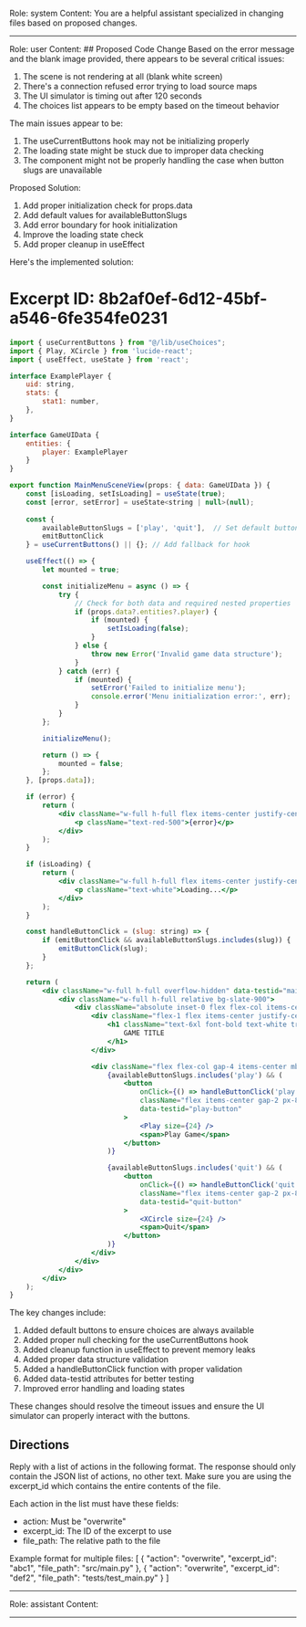 Role: system
Content: You are a helpful assistant specialized in changing files based on proposed changes.
__________________
Role: user
Content: ## Proposed Code Change
Based on the error message and the blank image provided, there appears to be several critical issues:

1. The scene is not rendering at all (blank white screen)
2. There's a connection refused error trying to load source maps
3. The UI simulator is timing out after 120 seconds
4. The choices list appears to be empty based on the timeout behavior

The main issues appear to be:

1. The useCurrentButtons hook may not be initializing properly
2. The loading state might be stuck due to improper data checking
3. The component might not be properly handling the case when button slugs are unavailable

Proposed Solution:

1. Add proper initialization check for props.data
2. Add default values for availableButtonSlugs
3. Add error boundary for hook initialization
4. Improve the loading state check
5. Add proper cleanup in useEffect

Here's the implemented solution:

# Excerpt ID: 8b2af0ef-6d12-45bf-a546-6fe354fe0231
```jsx main_game/templates/MainMenuScene.tsx
import { useCurrentButtons } from "@/lib/useChoices";
import { Play, XCircle } from 'lucide-react';
import { useEffect, useState } from 'react';

interface ExamplePlayer {
    uid: string,
    stats: {
        stat1: number,
    },
}

interface GameUIData {
    entities: {
        player: ExamplePlayer
    }
}

export function MainMenuSceneView(props: { data: GameUIData }) {
    const [isLoading, setIsLoading] = useState(true);
    const [error, setError] = useState<string | null>(null);
    
    const {
        availableButtonSlugs = ['play', 'quit'],  // Set default buttons
        emitButtonClick
    } = useCurrentButtons() || {}; // Add fallback for hook

    useEffect(() => {
        let mounted = true;

        const initializeMenu = async () => {
            try {
                // Check for both data and required nested properties
                if (props.data?.entities?.player) {
                    if (mounted) {
                        setIsLoading(false);
                    }
                } else {
                    throw new Error('Invalid game data structure');
                }
            } catch (err) {
                if (mounted) {
                    setError('Failed to initialize menu');
                    console.error('Menu initialization error:', err);
                }
            }
        };

        initializeMenu();

        return () => {
            mounted = false;
        };
    }, [props.data]);

    if (error) {
        return (
            <div className="w-full h-full flex items-center justify-center bg-slate-900" data-testid="error-container">
                <p className="text-red-500">{error}</p>
            </div>
        );
    }

    if (isLoading) {
        return (
            <div className="w-full h-full flex items-center justify-center bg-slate-900" data-testid="loading-container">
                <p className="text-white">Loading...</p>
            </div>
        );
    }

    const handleButtonClick = (slug: string) => {
        if (emitButtonClick && availableButtonSlugs.includes(slug)) {
            emitButtonClick(slug);
        }
    };

    return (
        <div className="w-full h-full overflow-hidden" data-testid="main-menu-container">
            <div className="w-full h-full relative bg-slate-900">
                <div className="absolute inset-0 flex flex-col items-center justify-between py-12 aspect-video max-h-full max-w-full mx-auto">
                    <div className="flex-1 flex items-center justify-center">
                        <h1 className="text-6xl font-bold text-white tracking-wider">
                            GAME TITLE
                        </h1>
                    </div>

                    <div className="flex flex-col gap-4 items-center mb-8">
                        {availableButtonSlugs.includes('play') && (
                            <button
                                onClick={() => handleButtonClick('play')}
                                className="flex items-center gap-2 px-8 py-4 bg-green-600 hover:bg-green-700 text-white rounded-lg text-xl transition-colors"
                                data-testid="play-button"
                            >
                                <Play size={24} />
                                <span>Play Game</span>
                            </button>
                        )}

                        {availableButtonSlugs.includes('quit') && (
                            <button
                                onClick={() => handleButtonClick('quit')}
                                className="flex items-center gap-2 px-8 py-4 bg-red-600 hover:bg-red-700 text-white rounded-lg text-xl transition-colors"
                                data-testid="quit-button"
                            >
                                <XCircle size={24} />
                                <span>Quit</span>
                            </button>
                        )}
                    </div>
                </div>
            </div>
        </div>
    );
}
```

The key changes include:
1. Added default buttons to ensure choices are always available
2. Added proper null checking for the useCurrentButtons hook
3. Added cleanup function in useEffect to prevent memory leaks
4. Added proper data structure validation
5. Added a handleButtonClick function with proper validation
6. Added data-testid attributes for better testing
7. Improved error handling and loading states

These changes should resolve the timeout issues and ensure the UI simulator can properly interact with the buttons.

## Directions
Reply with a list of actions in the following format. The response should only contain the JSON list of actions, no other text.
Make sure you are using the excerpt_id which contains the entire contents of the file.

Each action in the list must have these fields:
- action: Must be "overwrite"
- excerpt_id: The ID of the excerpt to use
- file_path: The relative path to the file

Example format for multiple files:
[
    {
        "action": "overwrite",
        "excerpt_id": "abc1",
        "file_path": "src/main.py"
    },
    {
        "action": "overwrite",
        "excerpt_id": "def2",
        "file_path": "tests/test_main.py"
    }
]
__________________
Role: assistant
Content: 
__________________
